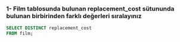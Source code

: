 ### 1- Film tablosunda bulunan replacement_cost sütununda bulunan birbirinden farklı değerleri sıralayınız

```sql
SELECT DISTINCT replacement_cost
FROM film;
```
